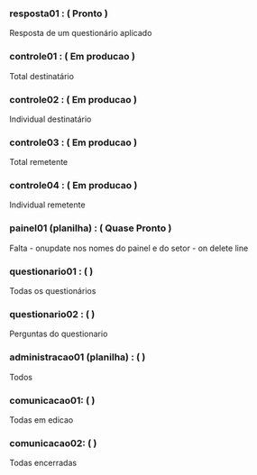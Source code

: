 
### resposta01 : ( Pronto )

Resposta de um questionário aplicado

### controle01 : ( Em producao )

Total destinatário

### controle02 : ( Em producao )

Individual destinatário

### controle03 : ( Em producao )

Total remetente

### controle04 : ( Em producao )

Individual remetente

### painel01 (planilha) : ( Quase Pronto )

Falta
    - onupdate nos nomes do painel e do setor
    - on delete line

### questionario01 : (  )

Todas os questionários

### questionario02 :  (  )

Perguntas do questionario

### administracao01 (planilha) :  (  )

Todos
 
### comunicacao01:  (  )

Todas em edicao

### comunicacao02:  (  )

Todas encerradas